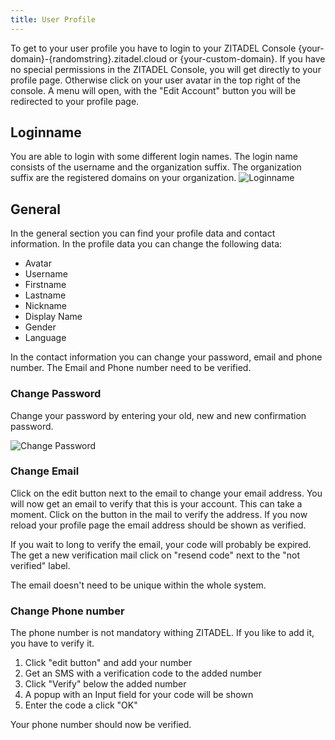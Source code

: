 ```yaml
---
title: User Profile
---
```


To get to your user profile you have to login to your ZITADEL Console {your-domain}-{randomstring}.zitadel.cloud or {your-custom-domain}.
If you have no special permissions in the ZITADEL Console, you will get directly to your profile page. 
Otherwise click on your user avatar in the top right of the console. A menu will open, with the "Edit Account" button you will be redirected to your profile page.

## Loginname

You are able to login with some different login names. The login name consists of the username and the organization suffix. The organization suffix are the registered domains on your organization.
![Loginname](/img/manuals/console_profile_loginname.png)

## General

In the general section you can find your profile data and contact information.
In the profile data you can change the following data:
- Avatar
- Username
- Firstname
- Lastname
- Nickname
- Display Name
- Gender
- Language

In the contact information you can change your password, email and phone number. The Email and Phone number need to be verified.

### Change Password

Change your password by entering your old, new and new confirmation password.

![Change Password](/img/change_password.gif)

### Change Email

Click on the edit button next to the email to change your email address.
You will now get an email to verify that this is your account. This can take a moment. 
Click on the button in the mail to verify the address. If you now reload your profile page the email address should be shown as verified.

If you wait to long to verify the email, your code will probably be expired. 
The get a new verification mail click on "resend code" next to the "not verified" label.

The email doesn't need to be unique within the whole system.

### Change Phone number

The phone number is not mandatory withing ZITADEL. If you like to add it, you have to verify it. 

1. Click "edit button" and add your number
2. Get an SMS with a verification code to the added number
3. Click "Verify" below the added number
4. A popup with an Input field for your code will be shown
5. Enter the code a click "OK"

Your phone number should now be verified.